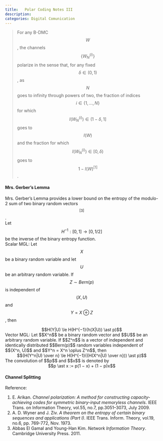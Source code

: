 ```yaml
---
title:   Polar Coding Notes III
description: 
categories: Digital Comunication
---
```


>  For any B-DMC $$W$$, the channels $$\{W_N^{(i)}\}$$ polarize in the sense that, for any fixed $$\delta \in (0, 1)$$, as $$N$$ goes to infinity through powers of two, the fraction of indices $$i \in \{1, \dots, N\}$$ for which $$I(W_N^{(i)}) \in (1 − \delta, 1]$$ goes to $$I(W)$$ and the fraction for which $$I(W_N^{(i)}) \in [0, \delta)$$ goes to $$1−I(W)^{[1]}$$.
  
#### **Mrs. Gerber’s Lemma**  
Mrs. Gerber’s Lemma provides a lower bound on the entropy of the modulo-2 sum of two binary random vectors$$^{[3]}$$.  
Let $$H^{-1} : [0, 1] \to [0, 1/2]$$ be the inverse of the binary entropy function.  
Scalar MGL: Let $$X$$ be a binary random variable and let $$U$$ be an arbitrary random variable. If $$Z \sim Bern(p)$$ is independent of $$(X, U)$$ and $$Y = X \oplus Z$$, then
<center>$$H(Y|U) \le H(H^{−1}(h(X|U)) \ast p)$$</center> 
Vector MGL: Let $$X^n$$ be a binary random vector and $$U$$ be an arbitrary random variable. If $$Z^n$$ is a vector of independent and identically distributed $$Bern(p)$$ random variables independent of $$(X^n, U)$$ and $$Y^n = X^n \oplus Z^n$$, then  
<center>$${H(Y^n|U) \over n} \le H(H^{−1}({H(X^n|U) \over n})) \ast p)$$</center>  
The convolution of $$p$$ and $$x$$ is denoted by  
<center>$$p \ast x := p(1 − x) + (1 − p)x$$</center>  


#### **Channel Splitting**  

Reference:  
1. E. Arikan. *Channel polarization: A method for constructing capacity-achieving codes for symmetric binary-input memoryless channels*. IEEE Trans. on Information Theory, vol.55, no.7, pp.3051–3073, July 2009.  
2. A. D. Wyner and J. Ziv. *A theorem on the entropy of certain binary sequences and applications (Part I)*. IEEE Trans. Inform. Theory, vol.19, no.6, pp. 769-772, Nov. 1973.  
3. Abbas El Gamal and Young-Han Kim. *Network Information Theory*. Cambridge University Press. 2011.  



